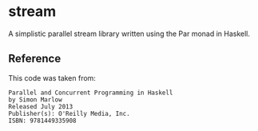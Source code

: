# stream

A simplistic parallel stream library written using the Par monad in Haskell.

## Reference

This code was taken from:

    Parallel and Concurrent Programming in Haskell
    by Simon Marlow
    Released July 2013
    Publisher(s): O'Reilly Media, Inc.
    ISBN: 9781449335908

